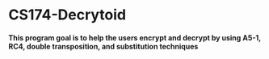 # CS174-Decrytoid
#### This program goal is to help the users encrypt and decrypt by using A5-1, RC4, double transposition, and substitution techniques
